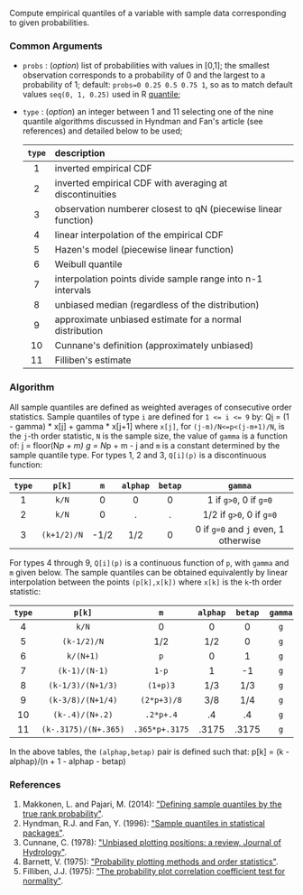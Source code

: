 Compute empirical quantiles of a variable with sample data corresponding to given probabilities. 

### Common Arguments

* `probs` : (_option_) list of probabilities with values in [0,1]; the smallest observation 
	corresponds to a probability of 0 and the largest to a probability of 1; default: 
	`probs=0 0.25 0.5 0.75 1`, so as to match default values `seq(0, 1, 0.25)` used in R 
	[quantile](https://stat.ethz.ch/R-manual/R-devel/library/stats/html/quantile.html); 
* `type` : (_option_) an integer between 1 and 11 selecting one of the nine quantile algorithms 
	discussed in Hyndman and Fan's article (see references) and detailed below to be used; 
	
	| `type` |                    description                                 |
	|:------:|:---------------------------------------------------------------|
	|    1   | inverted empirical CDF					  |
	|    2   | inverted empirical CDF with averaging at discontinuities       |       
	|    3   | observation numberer closest to qN (piecewise linear function) | 
	|    4   | linear interpolation of the empirical CDF                      | 
	|    5   | Hazen's model (piecewise linear function)                      | 
	|    6   | Weibull quantile                                               |
	|    7   | interpolation points divide sample range into n-1 intervals    |
	|    8   | unbiased median (regardless of the distribution)               |
	|    9   | approximate unbiased estimate for a normal distribution        |
	|   10   | Cunnane's definition (approximately unbiased)                  |
	|   11   | Filliben's estimate                                            |

### Algorithm

All sample quantiles are defined as weighted averages of consecutive order statistics. Sample 
quantiles of type `i` are defined for `1 <= i <= 9` by:
	Q[i](p) = (1 - gamma) * x[j] + gamma *  x[j+1]
where `x[j]`, for `(j-m)/N<=p<(j-m+1)/N`, is the `j`-th order statistic, `N` is the sample 
size, the value of `gamma` is a function of:
	j = floor(N*p + m)
	g = N*p + m - j
and `m` is a constant determined by the sample quantile type. 
For types 1, 2 and 3, `Q[i](p)` is a discontinuous function:

| `type` |     `p[k]`    |   `m`   |`alphap`|`betap`|	             `gamma`               | 
|:------:|:-------------:|:-------:|:------:|:-----:|:------------------------------------:|
|    1   |     `k/N`     |    0    |    0   |   0   | 1 if `g>0`, 0 if `g=0`               |
|    2   |     `k/N`     |    0    |    .   |   .   | 1/2 if `g>0`, 0 if `g=0`             | 
|    3   |  `(k+1/2)/N`  |  -1/2   |   1/2  |   0   | 0 if `g=0` and `j` even, 1 otherwise | 
For types 4 through 9, `Q[i](p)` is a continuous function of `p`, with `gamma` and `m` given 
below. The sample quantiles can be obtained equivalently by linear interpolation between the 
points `(p[k],x[k])` where `x[k]` is the `k`-th order statistic:

| `type` |       `p[k]`       |      `m`     |`alphap`|`betap`|`gamma`| 
|:------:|:------------------:|:------------:|:------:|:-----:|:-----:|
|    4   |        `k/N`       |       0      |    0   |   0   |  `g`  | 
|    5   |     `(k-1/2)/N`    |      1/2     |   1/2  |   0   |  `g`  | 
|    6   |       `k/(N+1)`    |      `p`     |    0   |   1   |  `g`  | 
|    7   |    `(k-1)/(N-1)`   |     `1-p`    |    1   |  -1   |  `g`  | 
|    8   |  `(k-1/3)/(N+1/3)` |   `(1+p)3`   |   1/3  |  1/3  |  `g`  | 
|    9   |  `(k-3/8)/(N+1/4)` |  `(2*p+3)/8` |   3/8  |  1/4  |  `g`  | 
|   10   |   `(k-.4)/(N+.2)`  |   `.2*p+.4`  |    .4  |   .4  |  `g`  |
|   11   |`(k-.3175)/(N+.365)`|`.365*p+.3175`| .3175  | .3175 |  `g`  |
In the above tables, the `(alphap,betap)` pair is defined such that:
	p[k] = (k - alphap)/(n + 1 - alphap - betap)
	
### References

1. Makkonen, L. and Pajari, M. (2014): ["Defining sample quantiles by the true rank probability"](https://www.hindawi.com/journals/jps/2014/326579/cta/).
2. Hyndman, R.J. and Fan, Y. (1996): ["Sample quantiles in statistical packages"](http://www.jstor.org/stable/2684934). 
3. Cunnane, C. (1978): ["Unbiased plotting positions: a review, Journal of Hydrology"](http://www.sciencedirect.com/science/article/pii/0022169478900173).
4. Barnett, V. (1975): ["Probability plotting methods and order statistics"](http://www.jstor.org/stable/2346708).
5. Filliben, J.J. (1975): ["The probability plot correlation coefficient test for normality"](http://www1.cmc.edu/pages/faculty/MONeill/Math152/Handouts/filliben.pdf).

